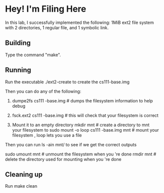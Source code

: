 # Hey! I'm Filing Here

In this lab, I successfully implemented the following: 1MiB ext2 file system with 2 directories, 1 regular file, and 1 symbolic link.

## Building

Type the command "make".

## Running

Run the executable ./ext2-create to create the cs111-base.img

Then you can do any of the following:
1) dumpe2fs cs111 -base.img # dumps the filesystem information to help debug

2) fsck.ext2 cs111 -base.img # this will check that your filesystem is correct

3) Mount it to an empty directory
mkdir mnt # create a directory to mnt your filesystem to
sudo mount -o loop cs111 -base.img mnt # mount your filesystem , loop lets you use a file

Then you can run ls -ain mnt/ to see if we get the correct outputs

sudo umount mnt # unmount the filesystem when you 're done
rmdir mnt # delete the directory used for mounting when you 're done

## Cleaning up

Run make clean
